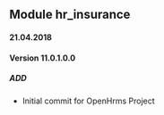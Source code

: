 ## Module hr_insurance

#### 21.04.2018
#### Version 11.0.1.0.0
##### ADD
- Initial commit for OpenHrms Project
